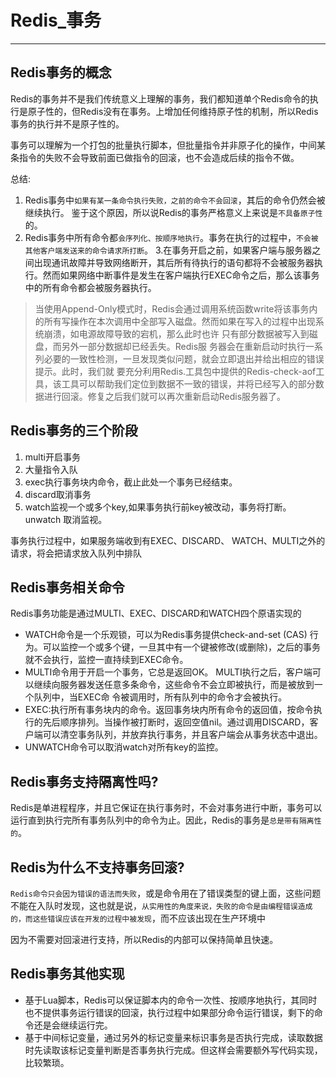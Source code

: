 # Redis_事务

----

## Redis事务的概念

Redis的事务并不是我们传统意义上理解的事务，我们都知道单个Redis命令的执行是原子性的，但Redis没有在事务。上增加任何维持原子性的机制，所以Redis事务的执行并不是原子性的。

事务可以理解为一个打包的批量执行脚本，但批量指令并非原子化的操作，中间某条指令的失败不会导致前面已做指令的回滚，也不会造成后续的指令不做。

总结:

1. Redis事务中`如果有某一条命令执行失败，之前的命令不会回滚`，其后的命令仍然会被继续执行。 鉴于这个原因，所以说Redis的事务严格意义上来说是`不具备原子性`的。
2. Redis事务中所有命令都`会序列化、按顺序地执行`。事务在执行的过程中，`不会被其他客户端发送来的命令请求所打断`。
3.在事务开启之前，如果客户端与服务器之间出现通讯故障并导致网络断开，其后所有待执行的语句都将不会被服务器执行。然而如果网络中断事件是发生在客户端执行EXEC命令之后，那么该事务中的所有命令都会被服务器执行。

>   当使用Append-Only模式时，Redis会通过调用系统函数write将该事务内的所有写操作在本次调用中全部写入磁盘。然而如果在写入的过程中出现系统崩溃，如电源故障导致的宕机，那么此时也许 只有部分数据被写入到磁盘，而另外一部分数据却已经丢失。Redis服 务器会在重新启动时执行一系列必要的一致性检测，一旦发现类似问题，就会立即退出并给出相应的错误提示。此时，我们就 要充分利用Redis.工具包中提供的Redis-check-aof工具，该工具可以帮助我们定位到数据不一致的错误，并将已经写入的部分数据进行回滚。修复之后我们就可以再次重新启动Redis服务器了。

## Redis事务的三个阶段

1. multi开启事务
2. 大量指令入队
3. exec执行事务块内命令，截止此处一个事务已经结束。
4. discard取消事务
5. watch监视一个或多个key,如果事务执行前key被改动，事务将打断。unwatch 取消监视。

事务执行过程中，如果服务端收到有EXEC、DISCARD、 WATCH、MULTI之外的请求，将会把请求放入队列中排队


## Redis事务相关命令

Redis事务功能是通过MULTI、EXEC、DISCARD和WATCH四个原语实现的

+   WATCH命令是一个乐观锁，可以为Redis事务提供check-and-set (CAS) 行为。可以监控一个或多个键，一旦其中有一个键被修改(或删除)，之后的事务就不会执行，监控一直持续到EXEC命令。
+   MULTI命令用于开启一个事务，它总是返回OK。 MULTI执行之后，客户端可以继续向服务器发送任意多条命令，这些命令不会立即被执行，而是被放到一个队列中，当EXEC命 令被调用时，所有队列中的命令才会被执行。
+   EXEC:执行所有事务块内的命令。返回事务块内所有命令的返回值，按命令执行的先后顺序排列。当操作被打断时，返回空值nil。通过调用DISCARD，客户端可以清空事务队列，并放弃执行事务，并且客户端会从事务状态中退出。
+   UNWATCH命令可以取消watch对所有key的监控。

## Redis事务支持隔离性吗?

Redis是单进程程序，并且它保证在执行事务时，不会对事务进行中断，事务可以运行直到执行完所有事务队列中的命令为止。因此，Redis的事务是`总是带有隔离性的`。

## Redis为什么不支持事务回滚?

`Redis命令只会因为错误的语法而失败`，或是命令用在了错误类型的键上面，这些问题不能在入队时发现，这也就是说，`从实用性的角度来说，失败的命令是由编程错误造成的，而这些错误应该在开发的过程中被发现`，而不应该出现在生产环境中

因为不需要对回滚进行支持，所以Redis的内部可以保持简单且快速。

## Redis事务其他实现

+   基于Lua脚本，Redis可以保证脚本内的命令一次性、按顺序地执行，其同时也不提供事务运行错误的回滚，执行过程中如果部分命令运行错误，剩下的命令还是会继续运行完。
+   基于中间标记变量，通过另外的标记变量来标识事务是否执行完成，读取数据时先读取该标记变量判断是否事务执行完成。但这样会需要额外写代码实现，比较繁琐。